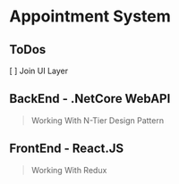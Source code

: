 # Appointment System

## ToDos

[ ] Join UI Layer

## BackEnd - .NetCore WebAPI

> Working With N-Tier Design Pattern
 
## FrontEnd - React.JS

> Working With Redux
